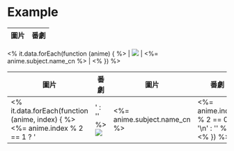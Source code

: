 # Example

| 圖片 | 番劇 |
| --- | --- |
<% it.data.forEach(function (anime) { %>
| ![](<%= anime.subject.images.grid %>) | <%= anime.subject.name_cn %> |
<% }) %>

| 圖片 | 番劇 | 圖片 | 番劇 |
| --- | --- | --- | --- |
<% it.data.forEach(function (anime, index) { %><%= anime.index % 2 == 1 ? '|' : '' %> ![](<%= anime.subject.images.grid %>) | <%= anime.subject.name_cn %> |<%= anime.index % 2 == 0 ? '\n' : '' %><% }) %>
